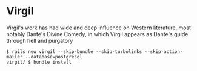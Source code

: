 # Virgil

Virgil's work has had wide and deep influence on Western literature, most notably Dante's Divine Comedy, in which Virgil appears as Dante's guide through hell and purgatory


```
$ rails new virgil --skip-bundle --skip-turbolinks --skip-action-mailer --database=postgresql
virgil/ $ bundle install
```